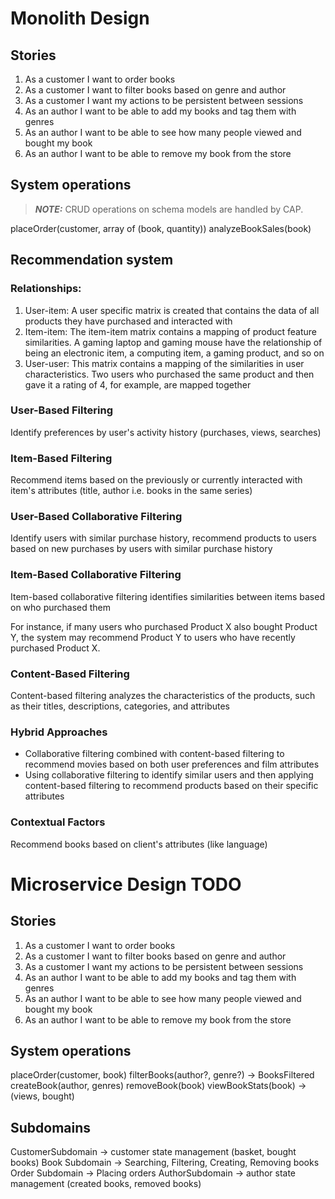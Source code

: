 # Monolith Design

## Stories
1. As a customer I want to order books
2. As a customer I want to filter books based on genre and author
3. As a customer I want my actions to be persistent between sessions
4. As an author I want to be able to add my books and tag them with genres
5. As an author I want to be able to see how many people viewed and bought my book
6. As an author I want to be able to remove my book from the store

## System operations
> **_NOTE:_**  CRUD operations on schema models are handled by CAP.

placeOrder(customer, array of (book, quantity))
analyzeBookSales(book)


## Recommendation system
### Relationships:
1. User-item: A user specific matrix is created that contains the data of all products they have purchased and interacted with
2. Item-item: The item-item matrix contains a mapping of product feature similarities. A gaming laptop and gaming mouse have the relationship of being an electronic item, a computing item, a gaming product, and so on
3. User-user: This matrix contains a mapping of the similarities in user characteristics. Two users who purchased the same product and then gave it a rating of 4, for example, are mapped together

### User-Based Filtering
Identify preferences by user's activity history (purchases, views, searches)

### Item-Based Filtering
Recommend items based on the previously or currently interacted with item's attributes (title, author i.e. books in the same series)

### User-Based Collaborative Filtering
Identify users with similar purchase history, recommend products to users based on new purchases by users with similar purchase history

### Item-Based Collaborative Filtering
Item-based collaborative filtering identifies similarities between items based on who purchased them

For instance, if many users who purchased Product X also bought Product Y, the system may recommend Product Y to users who have recently purchased Product X.

### Content-Based Filtering
Content-based filtering analyzes the characteristics of the products, such as their titles, descriptions, categories, and attributes

### Hybrid Approaches
- Collaborative filtering combined with content-based filtering to recommend movies based on both user preferences and film attributes
- Using collaborative filtering to identify similar users and then applying content-based filtering to recommend products based on their specific attributes

### Contextual Factors
Recommend books based on client's attributes (like language)


# Microservice Design TODO

## Stories
1. As a customer I want to order books
2. As a customer I want to filter books based on genre and author
3. As a customer I want my actions to be persistent between sessions
4. As an author I want to be able to add my books and tag them with genres
5. As an author I want to be able to see how many people viewed and bought my book
6. As an author I want to be able to remove my book from the store

## System operations
<!-- https://microservices.io/post/architecture/refactoring/2023/07/27/assemblage-overview-part-1-defining-system-operations.html -->
<!-- Maybe add auth? -->
<!-- createCustomer(email) -> Customer -->
<!-- createAuthor(email) -> Author -->
placeOrder(customer, book)
filterBooks(author?, genre?) -> BooksFiltered
createBook(author, genres)
removeBook(book)
viewBookStats(book) -> (views, bought) 

## Subdomains
<!-- https://microservices.io/post/architecture/2023/08/14/assemblage-overview-part-2-defining-subdomains.html -->
CustomerSubdomain -> customer state management (basket, bought books)
Book Subdomain -> Searching, Filtering, Creating, Removing books
Order Subdomain -> Placing orders
AuthorSubdomain -> author state management (created books, removed books)

